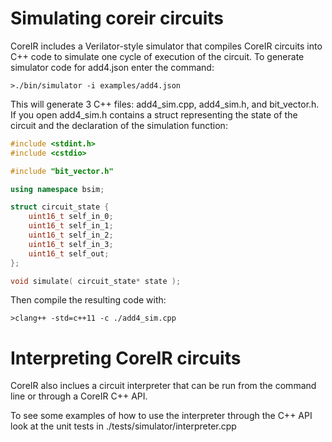 # Simulating coreir circuits

CoreIR includes a Verilator-style simulator that compiles CoreIR circuits into
C++ code to simulate one cycle of execution of the circuit. To generate simulator
code for add4.json enter the command:

`>./bin/simulator -i examples/add4.json`

This will generate 3 C++ files: add4_sim.cpp, add4_sim.h, and bit_vector.h.
If you open add4_sim.h contains a struct representing the state of the circuit
and the declaration of the simulation function:

```cpp
#include <stdint.h>
#include <cstdio>

#include "bit_vector.h"

using namespace bsim;

struct circuit_state {
	uint16_t self_in_0;
	uint16_t self_in_1;
	uint16_t self_in_2;
	uint16_t self_in_3;
	uint16_t self_out;
};

void simulate( circuit_state* state );

```

Then compile the resulting code with:

`>clang++ -std=c++11 -c ./add4_sim.cpp`

# Interpreting CoreIR circuits

CoreIR also inclues a circuit interpreter that can be run from the command line or
through a CoreIR C++ API.

To see some examples of how to use the interpreter through the C++ API
look at the unit tests in ./tests/simulator/interpreter.cpp